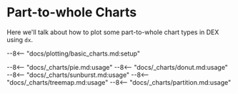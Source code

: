 # Part-to-whole Charts

Here we'll talk about how to plot some part-to-whole chart types in DEX using `dx`.

--8<-- "docs/plotting/basic_charts.md:setup"

--8<-- "docs/_charts/pie.md:usage"
--8<-- "docs/_charts/donut.md:usage"
--8<-- "docs/_charts/sunburst.md:usage"
--8<-- "docs/_charts/treemap.md:usage"
--8<-- "docs/_charts/partition.md:usage"